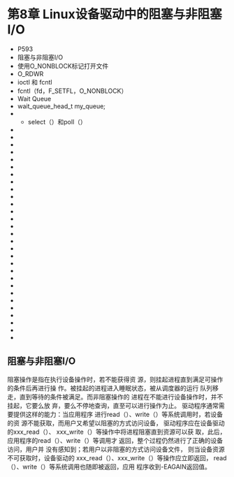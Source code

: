 # 第8章 Linux设备驱动中的阻塞与非阻塞I/O

- P593
- 阻塞与非阻塞I/O
- 使用O_NONBLOCK标记打开文件
- O_RDWR
- ioctl 和 fcntl
- fcntl（fd，F_SETFL，O_NONBLOCK）
- Wait Queue
- wait_queue_head_t my_queue;
- - select（）和poll（）
-
- 
-
-
-
-
-
-
- 
-
-
-
-
-
-
- 
-
-
-
-
-
-
- 
-
-
-
-
-
-





## 阻塞与非阻塞I/O


阻塞操作是指在执行设备操作时，若不能获得资
源，则挂起进程直到满足可操作的条件后再进行操
作。被挂起的进程进入睡眠状态，被从调度器的运行
队列移走，直到等待的条件被满足。而非阻塞操作的
进程在不能进行设备操作时，并不挂起，它要么放
弃，要么不停地查询，直至可以进行操作为止。
驱动程序通常需要提供这样的能力：当应用程序
进行read（）、write（）等系统调用时，若设备的资
源不能获取，而用户又希望以阻塞的方式访问设备，
驱动程序应在设备驱动的xxx_read（）、
xxx_write（）等操作中将进程阻塞直到资源可以获
取，此后，应用程序的read（）、write（）等调用才
返回，整个过程仍然进行了正确的设备访问，用户并
没有感知到；若用户以非阻塞的方式访问设备文件，
则当设备资源不可获取时，设备驱动的
xxx_read（）、xxx_write（）等操作应立即返回，
read（）、write（）等系统调用也随即被返回，应用
程序收到-EAGAIN返回值。